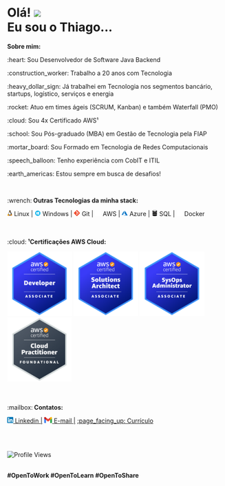 <h1>Olá! <img src="https://raw.githubusercontent.com/kaueMarques/kaueMarques/master/hi.gif" height="30px"><br>
    Eu sou o Thiago...
</h1>

<p><strong>Sobre mim:</strong></p>
<p>:heart: Sou Desenvolvedor de Software Java Backend</p>
<p>:construction_worker: Trabalho a 20 anos com Tecnologia</p>
<p>:heavy_dollar_sign: Já trabalhei em Tecnologia nos segmentos bancário, startups, logístico, serviços e energia</p>
<p>:rocket: Atuo em times ágeis (SCRUM, Kanban) e também Waterfall (PMO)</p>
<p>:cloud: Sou 4x Certificado AWS¹</p>
<p>:school: Sou Pós-graduado (MBA) em Gestão de Tecnologia pela FIAP</p>
<p>:mortar_board: Sou Formado em Tecnologia de Redes Computacionais</p>
<p>:speech_balloon: Tenho experiência com CobIT e ITIL</p>
<p>:earth_americas: Estou sempre em busca de desafios!</p>
<br>

<p>:wrench:<strong> Outras Tecnologias da minha stack:</strong></p>

<span><img src="https://raw.githubusercontent.com/thiagoabaguiar/thiagoabaguiar/main/images/linux.png" height="14px"> Linux |</span>
<span><img src="https://raw.githubusercontent.com/thiagoabaguiar/thiagoabaguiar/main/images/windowsserver.png" height="14px"> Windows |</span>
<span><img src="https://raw.githubusercontent.com/thiagoabaguiar/thiagoabaguiar/main/images/git.png" height="14px"> Git |</span>
<span><img src="https://raw.githubusercontent.com/thiagoabaguiar/thiagoabaguiar/main/images/aws2.png" height="14px"> AWS |</span>
<span><img src="https://raw.githubusercontent.com/thiagoabaguiar/thiagoabaguiar/main/images/azure.png" height="14px"> Azure |</span>
<span><img src="https://raw.githubusercontent.com/thiagoabaguiar/thiagoabaguiar/main/images/bd1.png" height="14px"> SQL |</span>
<span><img src="https://raw.githubusercontent.com/thiagoabaguiar/thiagoabaguiar/main/images/docker2.png" height="14px"> Docker</span>
<br><br><br>

<p>:cloud:<strong> ¹Certificações AWS Cloud:</strong></p>
<span>
<a href="https://www.credly.com/badges/4a085f67-3a16-4c56-843d-85a8c4c69d1b?source=linked_in_profile"><img src="https://raw.githubusercontent.com/thiagoabaguiar/thiagoabaguiar/main/images/aws-developer.png" height="150px"></a>
<a href="https://www.credly.com/badges/b93afe61-0de3-4d04-b821-d66c9f1ee0ff?source=linked_in_profile"><img src="https://raw.githubusercontent.com/thiagoabaguiar/thiagoabaguiar/main/images/aws-architect.png" height="150px"></a>
<a href="https://www.credly.com/badges/23195607-f86d-46fe-a0b0-52e40c7b6a32?source=linked_in_profile"><img src="https://raw.githubusercontent.com/thiagoabaguiar/thiagoabaguiar/main/images/aws-sysops.png" height="150px"></a>
<a href="https://www.credly.com/badges/8e829509-4023-4bb2-8791-acf565186ce9/linked_in_profile"><img src="https://raw.githubusercontent.com/thiagoabaguiar/thiagoabaguiar/main/images/aws-practitioner.png" height="150px"></a>
</span>
<br><br><br>

<p>:mailbox:<strong> Contatos:</strong></p>
<a href="https://www.linkedin.com/in/thiagoabaguiar" target="_blank"><span><img src="https://raw.githubusercontent.com/thiagoabaguiar/thiagoabaguiar/main/images/linkedin.png" height="14px"> Linkedin |</span></a>
<a href="mailto:thiagoabaguiar@gmail.com" target="_blank"><span><img src="https://raw.githubusercontent.com/thiagoabaguiar/thiagoabaguiar/main/images/gmail.png" height="14px"> E-mail |</span></a>
<a href="https://drive.google.com/file/d/1A1IAiqpSC5zV9SPXPhJZg82L2--Z5lVU/view?usp=sharing" target="_blank"><span>:page_facing_up: Currículo </span></a>


<br><br>

<p><img src="https://komarev.com/ghpvc/?username=thiagoabaguiar&color=blueviolet" alt="Profile Views"/></p>
<br>

<strong>
#OpenToWork
#OpenToLearn
#OpenToShare
</strong>
